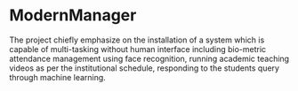 # ModernManager
The project chiefly emphasize on the installation of a system which is capable of multi-tasking without human interface including bio-metric attendance management using face recognition, running academic teaching videos as per the institutional schedule, responding to the students query through machine learning.
